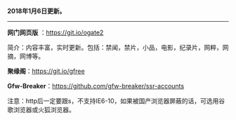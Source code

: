 **2018年1月6日更新。**

***

**网门网页版** ：https://git.io/ogate2

简介：内容丰富，实时更新。包括：禁闻，禁片，小品，电影，纪录片，网粹，网摘，网博等。


**聚缘阁**：https://git.io/gfree


**Gfw-Breaker**：https://github.com/gfw-breaker/ssr-accounts

注意：http后一定要跟s，不支持IE6-10，如果被国产浏览器屏蔽的话，可选用谷歌浏览器或火狐浏览器。